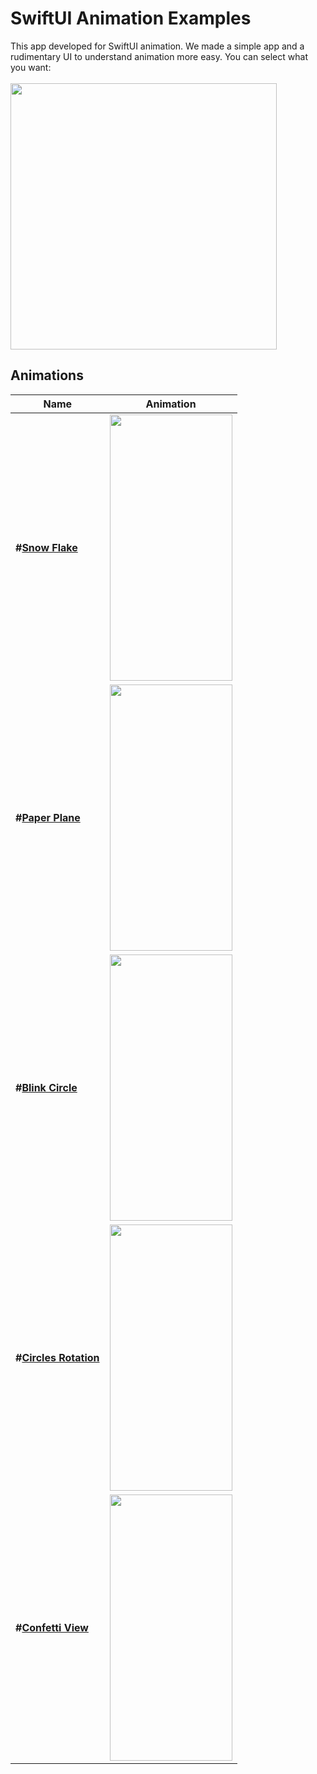 # SwiftUI Animation Examples

This app developed for SwiftUI animation. We made a simple app and a rudimentary UI to understand animation more easy. You can select what you want:
<br/>
<br/>
<img src="https://user-images.githubusercontent.com/35576161/225820649-a1b78869-d21f-46a8-8dcd-c1cca9c87c4f.png" width="426" height="426"/>
<br/>
## Animations

Name|Animation 
--- | ---
**#[Snow Flake](AnimationExamples/View/SnowFlakeView.swift)** | <img src="https://user-images.githubusercontent.com/35576161/224708845-79ccf255-719a-4270-bf88-154cffb685a3.gif" width="196" height="426"/>
**#[Paper Plane](AnimationExamples/View/PaperPlaneView.swift)** | <img src="https://user-images.githubusercontent.com/35576161/224709118-1df49758-f0a4-4196-bc18-0e05745f6819.gif" width="196" height="426"/>
**#[Blink Circle](AnimationExamples/View/BlinkCircleView.swift)** | <img src="https://user-images.githubusercontent.com/35576161/225205663-b6d61363-8a41-48d2-8a4f-4882a0af3d9a.gif" width="196" height="426"/>
**#[Circles Rotation](AnimationExamples/View/CirclesRotationView.swift)** | <img src="https://user-images.githubusercontent.com/35576161/225213663-ed47f3fb-3cd9-4bd5-ab47-44a914a06b84.gif" width="196" height="426"/>
**#[Confetti View](AnimationExamples/View/ConfettiAnimationView.swift)** | <img src="https://user-images.githubusercontent.com/35576161/225820184-8305fa7b-2dec-482c-b1c7-aa4ca6cd3091.gif" width="196" height="426"/>

